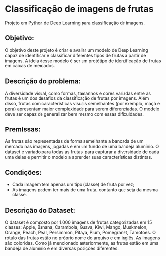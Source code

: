 # Classificação de imagens de frutas
Projeto em Python de Deep Learning para classificação de imagens.

## Objetivo:

O objetivo deste projeto é criar e avaliar um modelo de Deep Learning capaz de identificar e classificar diferentes tipos de frutas a partir de imagens. A ideia desse modelo é ser um protótipo de identificação de frutas em caixas de mercados.

## Descrição do problema:

A diversidade visual, como formas, tamanhos e cores variadas entre as frutas é um dos desafios da classificação de frutas por imagens. Além disso, frutas com características visuais semelhantes (por exemplo, maçã e pera) apresentam maior complexidade para serem diferenciadas. O modelo deve ser capaz de generalizar bem mesmo com essas dificuldades.

## Premissas:

As frutas são representadas de forma semelhante a bancada de um mercado nas imagens, jogadas e em um fundo de uma bandeja alumínio.
O dataset é variado para todas as frutas, para capturar a diversidade de cada uma delas e permitir o modelo a aprender suas características distintas.

## Condições:

  * Cada imagem tem apenas um tipo (classe) de fruta por vez;
  * As imagens podem ter mais de uma fruta, contanto que seja da mesma classe.

## Descrição do Dataset:

O dataset é composto por 1.000 imagens de frutas categorizadas em 15 classes: Apple, Banana, Carambola, Guava, Kiwi, Mango, Muskmelon, Orange, Peach, Pear, Persimmon, Pitaya, Plum, Pomegranet, Tamotoes. O rótulo das frutas estão no próprio nome do arquivo e em inglês. As imagens são coloridas. Como já mencionado anteriormente, as frutas estão em uma bandeja de alumínio e em diversas posições diferentes.
